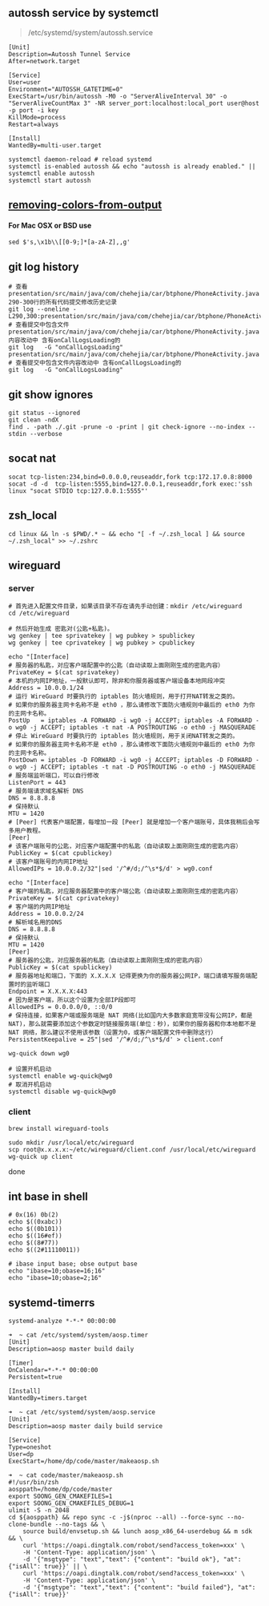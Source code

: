 ## autossh service by systemctl

> /etc/systemd/system/autossh.service
```
[Unit]
Description=Autossh Tunnel Service
After=network.target

[Service]
User=user
Environment="AUTOSSH_GATETIME=0"
ExecStart=/usr/bin/autossh -M0 -o "ServerAliveInterval 30" -o "ServerAliveCountMax 3" -NR server_port:localhost:local_port user@host -p port -i key
KillMode=process
Restart=always

[Install]
WantedBy=multi-user.target
```

```
systemctl daemon-reload # reload systemd
systemctl is-enabled autossh && echo "autossh is already enabled." || systemctl enable autossh
systemctl start autossh
```
## [removing-colors-from-output](https://stackoverflow.com/questions/17998978/removing-colors-from-output)

#### For Mac OSX or BSD use
`sed $'s,\x1b\\[[0-9;]*[a-zA-Z],,g'`


## git log history

```
# 查看 presentation/src/main/java/com/chehejia/car/btphone/PhoneActivity.java 290-300行的所有代码提交修改历史记录
git log --oneline -L290,300:presentation/src/main/java/com/chehejia/car/btphone/PhoneActivity.java
# 查看提交中包含文件presentation/src/main/java/com/chehejia/car/btphone/PhoneActivity.java内容改动中 含有onCallLogsLoading的
git log   -G "onCallLogsLoading" presentation/src/main/java/com/chehejia/car/btphone/PhoneActivity.java
# 查看提交中包含文件内容改动中 含有onCallLogsLoading的
git log   -G "onCallLogsLoading"
```

## git show ignores

```
git status --ignored
git clean -ndX
find . -path ./.git -prune -o -print | git check-ignore --no-index --stdin --verbose
```

## socat nat

`socat tcp-listen:234,bind=0.0.0.0,reuseaddr,fork tcp:172.17.0.8:8000`
`socat -d -d  tcp-listen:5555,bind=127.0.0.1,reuseaddr,fork exec:'ssh linux "socat STDIO tcp:127.0.0.1:5555"'`

## zsh_local

```
cd linux && ln -s $PWD/.* ~ && echo "[ -f ~/.zsh_local ] && source ~/.zsh_local" >> ~/.zshrc
```

## wireguard

### server

```
# 首先进入配置文件目录，如果该目录不存在请先手动创建：mkdir /etc/wireguard
cd /etc/wireguard
 
# 然后开始生成 密匙对(公匙+私匙)。
wg genkey | tee sprivatekey | wg pubkey > spublickey
wg genkey | tee cprivatekey | wg pubkey > cpublickey
```

```
echo "[Interface]
# 服务器的私匙，对应客户端配置中的公匙（自动读取上面刚刚生成的密匙内容）
PrivateKey = $(cat sprivatekey)
# 本机的内网IP地址，一般默认即可，除非和你服务器或客户端设备本地网段冲突
Address = 10.0.0.1/24 
# 运行 WireGuard 时要执行的 iptables 防火墙规则，用于打开NAT转发之类的。
# 如果你的服务器主网卡名称不是 eth0 ，那么请修改下面防火墙规则中最后的 eth0 为你的主网卡名称。
PostUp   = iptables -A FORWARD -i wg0 -j ACCEPT; iptables -A FORWARD -o wg0 -j ACCEPT; iptables -t nat -A POSTROUTING -o eth0 -j MASQUERADE
# 停止 WireGuard 时要执行的 iptables 防火墙规则，用于关闭NAT转发之类的。
# 如果你的服务器主网卡名称不是 eth0 ，那么请修改下面防火墙规则中最后的 eth0 为你的主网卡名称。
PostDown = iptables -D FORWARD -i wg0 -j ACCEPT; iptables -D FORWARD -o wg0 -j ACCEPT; iptables -t nat -D POSTROUTING -o eth0 -j MASQUERADE
# 服务端监听端口，可以自行修改
ListenPort = 443
# 服务端请求域名解析 DNS
DNS = 8.8.8.8
# 保持默认
MTU = 1420
# [Peer] 代表客户端配置，每增加一段 [Peer] 就是增加一个客户端账号，具体我稍后会写多用户教程。
[Peer]
# 该客户端账号的公匙，对应客户端配置中的私匙（自动读取上面刚刚生成的密匙内容）
PublicKey = $(cat cpublickey)
# 该客户端账号的内网IP地址
AllowedIPs = 10.0.0.2/32"|sed '/^#/d;/^\s*$/d' > wg0.conf

```

```
echo "[Interface]
# 客户端的私匙，对应服务器配置中的客户端公匙（自动读取上面刚刚生成的密匙内容）
PrivateKey = $(cat cprivatekey)
# 客户端的内网IP地址
Address = 10.0.0.2/24
# 解析域名用的DNS
DNS = 8.8.8.8
# 保持默认
MTU = 1420
[Peer]
# 服务器的公匙，对应服务器的私匙（自动读取上面刚刚生成的密匙内容）
PublicKey = $(cat spublickey)
# 服务器地址和端口，下面的 X.X.X.X 记得更换为你的服务器公网IP，端口请填写服务端配置时的监听端口
Endpoint = X.X.X.X:443
# 因为是客户端，所以这个设置为全部IP段即可
AllowedIPs = 0.0.0.0/0, ::0/0
# 保持连接，如果客户端或服务端是 NAT 网络(比如国内大多数家庭宽带没有公网IP，都是NAT)，那么就需要添加这个参数定时链接服务端(单位：秒)，如果你的服务器和你本地都不是 NAT 网络，那么建议不使用该参数（设置为0，或客户端配置文件中删除这行）
PersistentKeepalive = 25"|sed '/^#/d;/^\s*$/d' > client.conf
```

`wg-quick down wg0`

```
# 设置开机启动
systemctl enable wg-quick@wg0
# 取消开机启动
systemctl disable wg-quick@wg0
```

### client

`brew install wireguard-tools`

```
sudo mkdir /usr/local/etc/wireguard
scp root@x.x.x.x:~/etc/wireguard/client.conf /usr/local/etc/wireguard
wg-quick up client
```

done

## int base in shell

```
# 0x(16) 0b(2) 
echo $((0xabc))
echo $((0b101))
echo $((16#ef))
echo $((8#77))
echo $((2#11110011))

# ibase input base; obse output base
echo "ibase=10;obase=16;16"
echo "ibase=10;obase=2;16"
```


## systemd-timerrs

`systemd-analyze *-*-* 00:00:00`

```
➜  ~ cat /etc/systemd/system/aosp.timer
[Unit]
Description=aosp master build daily

[Timer]
OnCalendar=*-*-* 00:00:00
Persistent=true

[Install]
WantedBy=timers.target
```

```
➜  ~ cat /etc/systemd/system/aosp.service
[Unit]
Description=aosp master daily build service

[Service]
Type=oneshot
User=dp
ExecStart=/home/dp/code/master/makeaosp.sh
```

```
➜  ~ cat code/master/makeaosp.sh
#!/usr/bin/zsh
aosppath=/home/dp/code/master
export SOONG_GEN_CMAKEFILES=1
export SOONG_GEN_CMAKEFILES_DEBUG=1
ulimit -S -n 2048
cd ${aosppath} && repo sync -c -j$(nproc --all) --force-sync --no-clone-bundle --no-tags && \
    source build/envsetup.sh && lunch aosp_x86_64-userdebug && m sdk && \
    curl 'https://oapi.dingtalk.com/robot/send?access_token=xxx' \
    -H 'Content-Type: application/json' \
    -d '{"msgtype": "text","text": {"content": "build ok"}, "at": {"isAll": true}}' || \
    curl 'https://oapi.dingtalk.com/robot/send?access_token=xxx' \
    -H 'Content-Type: application/json' \
    -d '{"msgtype": "text","text": {"content": "build failed"}, "at": {"isAll": true}}'
```
